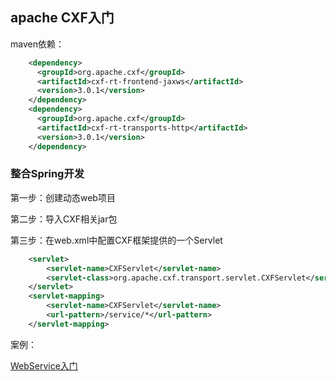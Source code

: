 ## apache CXF入门

maven依赖：

```xml
    <dependency>
      <groupId>org.apache.cxf</groupId>
      <artifactId>cxf-rt-frontend-jaxws</artifactId>
      <version>3.0.1</version>
    </dependency>
    <dependency>
      <groupId>org.apache.cxf</groupId>
      <artifactId>cxf-rt-transports-http</artifactId>
      <version>3.0.1</version>
    </dependency>
```



### 整合Spring开发

第一步：创建动态web项目

第二步：导入CXF相关jar包

第三步：在web.xml中配置CXF框架提供的一个Servlet

```xml
	<servlet>
		<servlet-name>CXFServlet</servlet-name>
		<servlet-class>org.apache.cxf.transport.servlet.CXFServlet</servlet-class>
	</servlet>
	<servlet-mapping>
		<servlet-name>CXFServlet</servlet-name>
		<url-pattern>/service/*</url-pattern>
	</servlet-mapping>
```

案例：

[WebService入门](https://gitee.com/syl_zzrfdsn/HelloWebService)